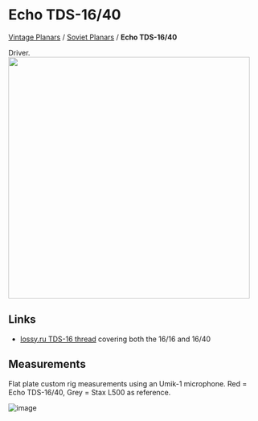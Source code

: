 # Echo TDS-16/40

[Vintage Planars](../) / [Soviet Planars](./) / **Echo TDS-16/40**

Driver.
<br>
<a href="https://headphonegits.org/assets/vintage-planars/soviet/Echo-TDS-16-40/0fd06d13-1556-4801-b7cf-aa1f956378bf.png"><img src="https://headphonegits.org/assets/vintage-planars/soviet/Echo-TDS-16-40/0fd06d13-1556-4801-b7cf-aa1f956378bf.png" width="480" /></a>

## Links

- [lossy.ru TDS-16 thread](http://www.lossy.ru/forums/showthread.php?t=9) covering both the 16/16 and 16/40

## Measurements

Flat plate custom rig measurements using an Umik-1 microphone. Red = Echo TDS-16/40, Grey = Stax L500 as reference.

![image](https://github.com/ludoo/HeadphoneGits/assets/66007/45a9a556-fc99-461a-a78c-4944d01ce9db)
